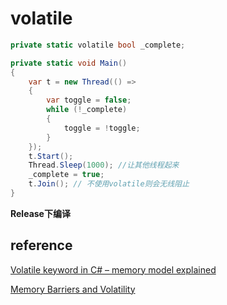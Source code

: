 # volatile

```csharp
private static volatile bool _complete;

private static void Main()
{
    var t = new Thread(() =>
    {
        var toggle = false;
        while (!_complete)
        {
            toggle = !toggle;
        }
    });
    t.Start();
    Thread.Sleep(1000); //让其他线程起来
    _complete = true;
    t.Join(); // 不使用volatile则会无线阻止
}
```

**Release下编译**

## reference

[Volatile keyword in C# – memory model explained](http://igoro.com/archive/volatile-keyword-in-c-memory-model-explained/)

[Memory Barriers and Volatility](http://www.albahari.com/threading/part4.aspx#_Memory_Barriers_and_Volatility)